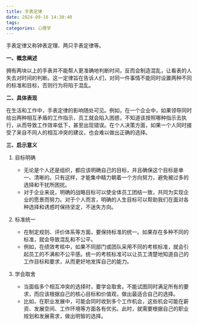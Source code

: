 ```yaml
---
title: 手表定律
date: 2024-09-16 14:30:40
tags:
categories: 心理学
---
```

手表定律又称钟表定理、两只手表定律等。

<!-- more -->

**一、概念阐述**

拥有两块以上的手表并不能帮人更准确地判断时间，反而会制造混乱，让看表的人失去对时间的判断。这一定律旨在告诉人们，对同一件事情不能同时设置两种不同的标准和目标，否则行为将陷于混乱。

**二、具体表现**

在生活和工作中，手表定律的影响随处可见。例如，在一个企业中，如果领导同时给出两种相互矛盾的工作指示，员工就会陷入困惑，不知道该按照哪种指示去执行，从而导致工作效率低下，甚至出现错误。在个人决策方面，如果一个人同时接受了来自不同人的相互冲突的建议，也会难以做出正确的选择。

**三、启示意义**

1. 目标明确
   - 无论是个人还是组织，都应该明确自己的目标，并且确保这个目标是单一、清晰的。只有这样，才能集中精力朝着一个方向努力，避免被过多的选择和干扰所困扰。
   - 对于企业来说，明确的战略目标可以使全体员工团结一致，共同为实现企业的愿景而努力。对于个人而言，明确的人生目标可以帮助我们在面对各种选择和诱惑时保持坚定，不迷失方向。

2. 标准统一
   - 在制定规则、评价体系等方面，要保持标准的统一。如果存在多种不同的标准，就会导致混乱和不公平。
   - 例如，在绩效考核中，如果不同部门或团队采用不同的考核标准，就会引起员工的不满和不公平感。统一的考核标准可以让员工清楚地知道自己的工作目标和要求，从而更好地发挥自己的能力。

3. 学会取舍
   - 当面临多个相互冲突的选择时，要学会取舍。不能试图同时满足所有的要求，而应该根据自己的核心目标和价值观，做出最适合自己的选择。
   - 比如，在职业发展中，可能会同时收到多个工作机会，这些机会可能在薪资、发展空间、工作环境等方面各有优劣。此时，就需要根据自己的职业规划和发展需求，做出明智的选择。